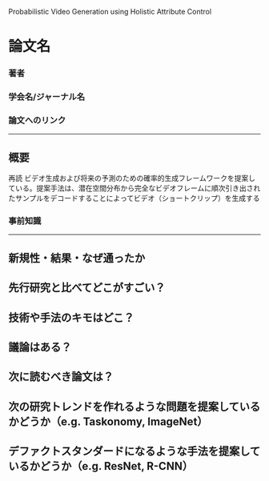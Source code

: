 Probabilistic Video Generation using Holistic Attribute Control
# 論文名
### 著者
### 学会名/ジャーナル名
### 論文へのリンク

-------

## 概要
再読
ビデオ生成および将来の予測のための確率的生成フレームワークを提案している。提案手法は、潜在空間分布から完全なビデオフレームに順次引き出されたサンプルをデコードすることによってビデオ（ショートクリップ）を生成する

### 事前知識

-------

## 新規性・結果・なぜ通ったか
## 先行研究と比べてどこがすごい？
## 技術や手法のキモはどこ？
## 議論はある？
## 次に読むべき論文は？
## 次の研究トレンドを作れるような問題を提案しているかどうか（e.g. Taskonomy, ImageNet）
## デファクトスタンダードになるような手法を提案しているかどうか（e.g. ResNet, R-CNN）
